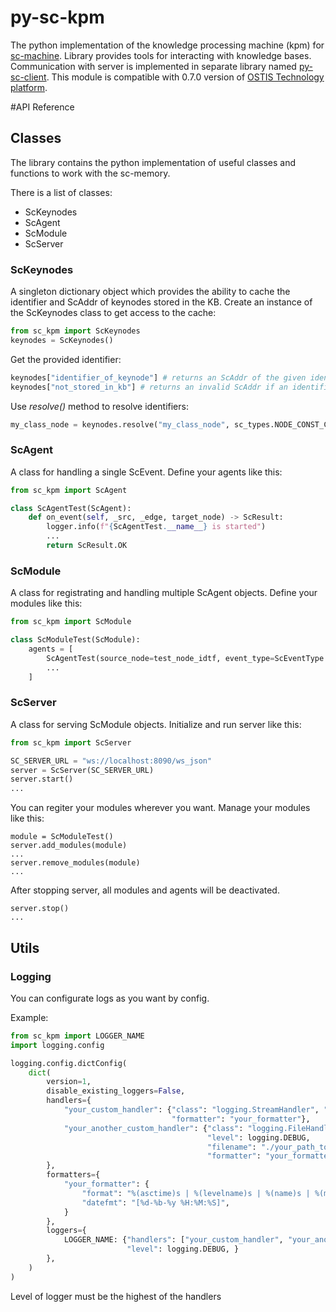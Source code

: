 # py-sc-kpm
The python implementation of the knowledge processing machine (kpm) for [sc-machine](https://github.com/ostis-ai/sc-machine).
Library provides tools for interacting with knowledge bases.
Communication with server is implemented in separate library named [py-sc-client](https://github.com/ostis-ai/py-sc-client).
This module is compatible with 0.7.0 version of [OSTIS Technology platform](https://github.com/ostis-ai/ostis-web-platform).

#API Reference

## Classes
The library contains the python implementation of useful classes and functions to work with the sc-memory.

There is a list of classes:

 - ScKeynodes
 - ScAgent
 - ScModule
 - ScServer


### ScKeynodes
A singleton dictionary object which provides the ability to cache the identifier and ScAddr of keynodes stored in the KB.
Create an instance of the ScKeynodes class to get access to the cache:

```py
from sc_kpm import ScKeynodes
keynodes = ScKeynodes()
```

Get the provided identifier:
```py
keynodes["identifier_of_keynode"] # returns an ScAddr of the given identifier
keynodes["not_stored_in_kb"] # returns an invalid ScAddr if an identifier does not exist in the memory
```

Use _resolve()_ method to resolve identifiers:

```py
my_class_node = keynodes.resolve("my_class_node", sc_types.NODE_CONST_CLASS)
```


### ScAgent
A class for handling a single ScEvent. Define your agents like this:
```py
from sc_kpm import ScAgent

class ScAgentTest(ScAgent):
    def on_event(self, _src, _edge, target_node) -> ScResult:
        logger.info(f"{ScAgentTest.__name__} is started")
        ...
        return ScResult.OK
```


### ScModule
A class for registrating and handling multiple ScAgent objects. Define your modules like this:
```py
from sc_kpm import ScModule

class ScModuleTest(ScModule):
    agents = [
        ScAgentTest(source_node=test_node_idtf, event_type=ScEventType.ADD_OUTGOING_EDGE),
        ...
    ]
```


### ScServer
A class for serving ScModule objects. Initialize and run server like this:
```py
from sc_kpm import ScServer

SC_SERVER_URL = "ws://localhost:8090/ws_json"
server = ScServer(SC_SERVER_URL)
server.start()
...
```

You can regiter your modules wherever you want. Manage your modules like this:
```
module = ScModuleTest()
server.add_modules(module)
...
server.remove_modules(module)
...
```

After stopping server, all modules and agents will be deactivated.
```
server.stop()
...
```

## Utils
### Logging
You can configurate logs as you want by config.

Example:

```py
from sc_kpm import LOGGER_NAME
import logging.config

logging.config.dictConfig(
    dict(
        version=1,
        disable_existing_loggers=False,
        handlers={
            "your_custom_handler": {"class": "logging.StreamHandler", "level": logging.INFO,
                                    "formatter": "your_formatter"},
            "your_another_custom_handler": {"class": "logging.FileHandler",
                                            "level": logging.DEBUG,
                                            "filename": "./your_path_to_logs.log",
                                            "formatter": "your_formatter"},
        },
        formatters={
            "your_formatter": {
                "format": "%(asctime)s | %(levelname)s | %(name)s | %(message)s",
                "datefmt": "[%d-%b-%y %H:%M:%S]",
            }
        },
        loggers={
            LOGGER_NAME: {"handlers": ["your_custom_handler", "your_another_custom_handler"],
                          "level": logging.DEBUG, }
        },
    )
)
```
Level of logger must be  the highest of the handlers
